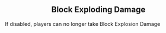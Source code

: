 <h2 style="text-align:center;"> Block Exploding Damage </h2>

If disabled, players can no longer take Block Explosion Damage
